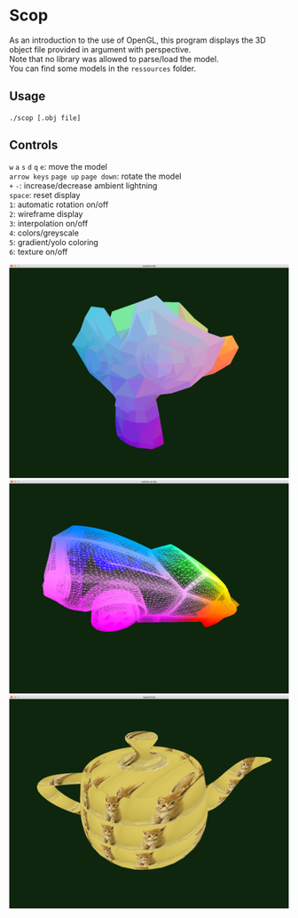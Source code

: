 # Scop

As an introduction to the use of OpenGL, this program displays the 3D object file provided in argument with perspective.\
Note that no library was allowed to parse/load the model.\
You can find some models in the `ressources` folder.

## Usage

```
./scop [.obj file]
```

## Controls

`w` `a` `s` `d` `q` `e`: move the model\
`arrow keys` `page up` `page down`: rotate the model\
`+` `-`: increase/decrease ambient lightning\
`space`: reset display\
`1`: automatic rotation on/off\
`2`: wireframe display\
`3`: interpolation on/off\
`4`: colors/greyscale\
`5`: gradient/yolo coloring\
`6`: texture on/off

![suzanne model in polygons](screenshots/polygon_suzanne.png "suzanne model in polygons")
![car in wireframe](screenshots/wireframe_car.png "car in wireframe")
![teapot with a cute kitten texture](screenshots/texture_teapot.png "teapot with a cute kitten texture")
